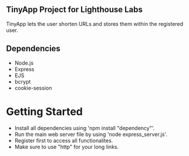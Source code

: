 ## TinyApp Project for Lighthouse Labs

TinyApp lets the user shorten URLs and stores them within the registered user.

## Dependencies

- Node.js
- Express
- EJS
- bcrypt
- cookie-session

# Getting Started

- Install all dependencies using 'npm install "dependency"'.
- Run the main web server file by using 'node express_server.js'.
- Register first to access all functionalites.
- Make sure to use "http" for your long links.